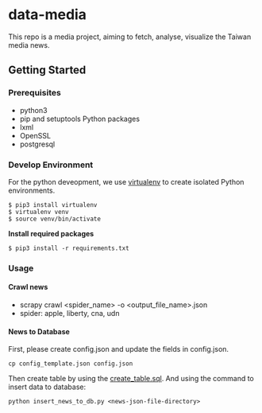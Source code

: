 # data-media

This repo is a media project, aiming to fetch, analyse, visualize the Taiwan media news.

## Getting Started

### Prerequisites

- python3
- pip and setuptools Python packages
- lxml
- OpenSSL
- postgresql

### Develop Environment

For the python deveopment, we use [virtualenv](https://virtualenv.pypa.io/en/stable/) to create isolated Python environments.

```
$ pip3 install virtualenv
$ virtualenv venv
$ source venv/bin/activate
```

**Install required packages**

```
$ pip3 install -r requirements.txt
```

### Usage

#### Crawl news

- scrapy crawl <spider_name> -o <output_file_name>.json
- spider: apple, liberty, cna, udn


#### News to Database


First, please create config.json and update the fields in config.json.

```
cp config_template.json config.json
```

Then create table by using the [create_table.sql](./sql/create_table.sql).
And using the command to insert data to database:

```
python insert_news_to_db.py <news-json-file-directory>
```

